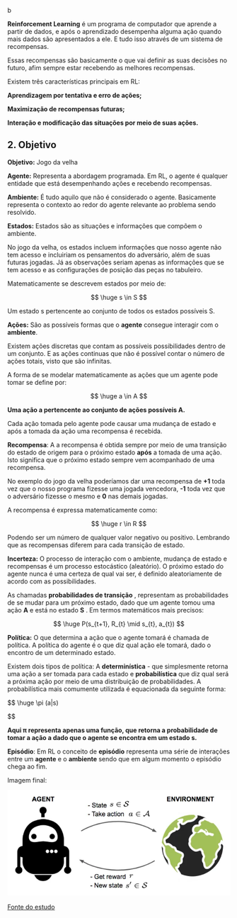 b

**Reinforcement Learning** é um programa de computador que aprende a partir de dados, e após o aprendizado desempenha alguma ação quando mais dados são apresentados a ele. E tudo isso através de um sistema de recompensas.

Essas recompensas são basicamente o que vai definir as suas decisões no futuro, afim sempre estar recebendo as melhores recompensas.

Existem três características principais em RL:

**Aprendizagem por tentativa e erro de ações;**

**Maximização de recompensas futuras;**

**Interação e modificação das situações por meio de suas ações.**


<h2>2. Objetivo</h2>

**Objetivo:** Jogo da velha

**Agente:** Representa a abordagem programada. Em RL, o agente é qualquer entidade que está desempenhando ações e recebendo recompensas.

**Ambiente:** É tudo aquilo que não é considerado o agente. Basicamente representa o contexto ao redor do agente relevante ao problema sendo resolvido.

**Estados:** Estados são as situações e informações que compõem o ambiente.

No jogo da velha, os estados incluem informações que nosso agente não tem acesso e incluiriam os pensamentos do adversário, além de suas futuras jogadas. Já as observações seriam apenas as informações que se tem acesso e as configurações de posição das peças no tabuleiro.

Matematicamente se descrevem estados por meio de:

$$
\huge s \in S
$$

Um estado s pertencente ao conjunto de todos os estados possíveis S.

**Ações:** São as possíveis formas que o **agente** consegue interagir com o **ambiente**.

Existem ações discretas que contam as possíveis possibilidades dentro de um conjunto. E as ações continuas que não é possível contar o número de ações totais, visto que são infinitas.

A forma de se modelar matematicamente as ações que um agente pode tomar se define por:

$$
\huge a \in A
$$

**Uma ação a pertencente ao conjunto de ações possíveis A.** 

Cada ação tomada pelo agente pode causar uma mudança de estado e após a tomada da ação uma recompensa é recebida.

**Recompensa**: A a recompensa é obtida sempre por meio de uma transição do estado de origem para o próximo estado **após** a tomada de uma ação. Isto significa que o próximo estado sempre vem acompanhado de uma recompensa.

No exemplo do jogo da velha poderíamos dar uma recompensa de **+1** toda vez que o nosso programa fizesse uma jogada vencedora, **-1** toda vez que o adversário fizesse o mesmo e **0** nas demais jogadas.

A recompensa é expressa matematicamente como:

$$
\huge r \in R
$$

Podendo ser um número de qualquer valor negativo ou positivo. Lembrando que as recompensas diferem para cada transição de estado.

**Incerteza:** O processo de interação com o ambiente, mudança de estado e recompensas é um processo estocástico (aleatório). O próximo estado do agente nunca é uma certeza de qual vai ser, é definido aleatoriamente de acordo com as possibilidades.

As chamadas  **probabilidades de transição** , representam as probabilidades de se mudar para um próximo estado, dado que um agente tomou uma ação **A** e está no estado  **S** . Em termos matemáticos mais precisos:


$$
\huge  P(s_{t+1}, R_{t} \mid s_{t}, a_{t})
$$


**Política:** O que determina a ação que o agente tomará é chamada de política. A política do agente é o que diz qual ação ele tomará, dado o encontro de um determinado estado. 

Existem dois tipos de política: A **determinística** - que simplesmente retorna uma ação a ser tomada para cada estado e **probabilística** que diz qual será a próxima ação por meio de uma distribuição de probabilidades. A probabilística mais comumente utilizada é equacionada da seguinte forma:

$$
\huge \pi (a|s)

$$

**Aqui π representa apenas uma função, que retorna a probabilidade de tomar a ação a dado que o agente se encontra em um estado s.**

**Episódio**: Em RL o conceito de **episódio** representa uma série de interações entre um **agente** e o **ambiente** sendo que em algum momento o episódio chega ao fim.

Imagem final:

![1730195636532](image/Reinforcement-learning/1730195636532.png)


[Fonte do estudo](https://medium.com/datarisk-io/conceitos-para-enteder-reinforcement-learning-2b04d68bf4f9)

